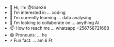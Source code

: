 - 👋 Hi, I’m @Gide26
- 👀 I’m interested in ... coding
- 🌱 I’m currently learning ... data analysing 
- 💞️ I’m looking to collaborate on ... anything Ai
- 📫 How to reach me ... whatsapp +256758721668
- 😄 Pronouns: ... he
- ⚡ Fun fact: ... am 6 Ft

<!---
Gide26/Gide26 is a ✨ special ✨ repository because its `README.md` (this file) appears on your GitHub profile.
You can click the Preview link to take a look at your changes.
--->
